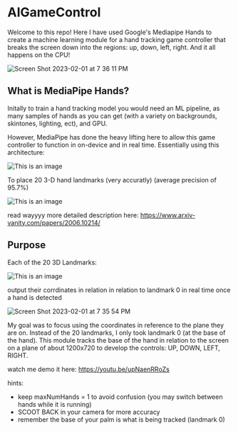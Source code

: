 # AIGameControl
Welcome to this repo! Here I have used Google's Mediapipe Hands to create a machine learning module for a hand tracking game controller
that breaks the screen down into the regions: up, down, left, right. 
And it all happens on the CPU!

![Screen Shot 2023-02-01 at 7 36 11 PM](https://user-images.githubusercontent.com/91762926/216210618-5eef1586-1f7f-48d1-9f0e-c7057c7db771.png)


## What is MediaPipe Hands?
Initally to train a hand tracking model you would need an ML pipeline, as many samples of hands as you can get (with a variety on backgrounds, skintones, lighting, ect), and GPU.




However, MediaPipe has done the heavy lifting here to allow this game controller to function in on-device and in real time. Essentially using this architecture:

![This is an image](https://media.arxiv-vanity.com/render-output/5947185/hand_landmark_model.png)

To place 20 3-D hand landmarks (very accuratly) (average precision of 95.7%)

![This is an image](https://media.arxiv-vanity.com/render-output/5947185/dataset.png)

read wayyyy more detailed description here: 
https://www.arxiv-vanity.com/papers/2006.10214/

## Purpose
Each of the 20 3D Landmarks:

![This is an image](https://mediapipe.dev/images/mobile/hand_landmarks.png)


output their corrdinates in relation in relation to landmark 0 in real time once a hand is detected 

![Screen Shot 2023-02-01 at 7 35 54 PM](https://user-images.githubusercontent.com/91762926/216209567-3feb025b-009a-4632-9cc2-92df1bbed158.png)


My goal was to focus using the coordinates in reference to the plane they are on. Instead of the 20 landmarks, I only took landmark 0 (at the base of the hand). 
This module tracks the base of the hand in relation to the screen on a plane of about 1200x720 to develop the controls: UP, DOWN, LEFT, RIGHT.

watch me demo it here: https://youtu.be/upNaenRRoZs

hints: 
* keep maxNumHands = 1 to avoid confusion (you may switch between hands while it is running)
* SCOOT BACK in your camera for more accuracy
* remember the base of your palm is what is being tracked (landmark 0)



